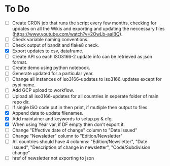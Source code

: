# To Do 

- [ ] Create CRON job that runs the script every few months, checking for updates on all the Wikis and exporting and updating the neccessary files (https://www.youtube.com/watch?v=2OwLb-aaiBQ).
- [ ] Check variable naming conventions.
- [ ] Check output of bandit and flake8 check.
- [X] Export updates to csv, dataframe.
- [ ] Create API so each ISO3166-2 update info can be retrieved as json format.
- [ ] Create demo using python notebook.
- [ ] Generate updated for a particular year. 
- [ ] Change all instances of iso3166-updates to iso3166_updates except for pypi name.
- [ ] Add GCP upload to workflow.
- [ ] Upload all iso3166-updates for all countries in seperate folder of main repo dir.
- [ ] If single ISO code put in then print, if mutliple then output to files.
- [X] Append date to update filenames.
- [X] Add maintainer and keywords to setup.py & cfg.
- [X] When using Year var, if DF empty then don't export it.
- [ ] Change "Effective date of change" column to "Date issued"
- [ ] Change "Newsletter" column to "Edition/Newsletter"
- [ ] All countries should have 4 columns: "Edition/Newsletter", "Date issued", "Description of change in newsletter", "Code/Subdivision change"
- [ ] href of newsletter not exporting to json
